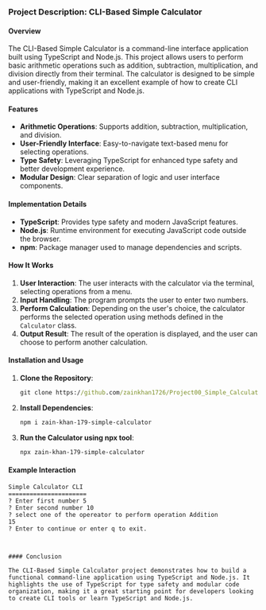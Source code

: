 ### Project Description: CLI-Based Simple Calculator

#### Overview

The CLI-Based Simple Calculator is a command-line interface application built using TypeScript and Node.js. This project allows users to perform basic arithmetic operations such as addition, subtraction, multiplication, and division directly from their terminal. The calculator is designed to be simple and user-friendly, making it an excellent example of how to create CLI applications with TypeScript and Node.js.

#### Features

- **Arithmetic Operations**: Supports addition, subtraction, multiplication, and division.
- **User-Friendly Interface**: Easy-to-navigate text-based menu for selecting operations.
- **Type Safety**: Leveraging TypeScript for enhanced type safety and better development experience.
- **Modular Design**: Clear separation of logic and user interface components.


#### Implementation Details

- **TypeScript**: Provides type safety and modern JavaScript features.
- **Node.js**: Runtime environment for executing JavaScript code outside the browser.
- **npm**: Package manager used to manage dependencies and scripts.

#### How It Works

1. **User Interaction**: The user interacts with the calculator via the terminal, selecting operations from a menu.
2. **Input Handling**: The program prompts the user to enter two numbers.
3. **Perform Calculation**: Depending on the user's choice, the calculator performs the selected operation using methods defined in the `Calculator` class.
4. **Output Result**: The result of the operation is displayed, and the user can choose to perform another calculation.

#### Installation and Usage

1. **Clone the Repository**:

    ```cmd
    git clone https://github.com/zainkhan1726/Project00_Simple_Calculator.git
    ```

2. **Install Dependencies**:

    ```sh
    npm i zain-khan-179-simple-calculator
    ```

3. **Run the Calculator using npx tool**:

    ```sh
    npx zain-khan-179-simple-calculator
    ```

#### Example Interaction

```
Simple Calculator CLI
======================
? Enter first number 5
? Enter second number 10
? select one of the opereator to perform operation Addition
15
? Enter to continue or enter q to exit.



#### Conclusion

The CLI-Based Simple Calculator project demonstrates how to build a functional command-line application using TypeScript and Node.js. It highlights the use of TypeScript for type safety and modular code organization, making it a great starting point for developers looking to create CLI tools or learn TypeScript and Node.js.